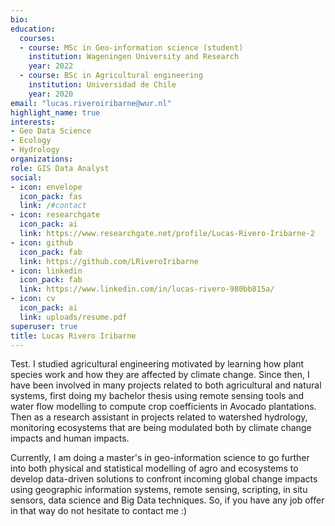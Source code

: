 ```yaml
---
bio:
education:
  courses:
  - course: MSc in Geo-information science (student)
    institution: Wageningen University and Research
    year: 2022
  - course: BSc in Agricultural engineering
    institution: Universidad de Chile
    year: 2020
email: "lucas.riveroiribarne@wur.nl"
highlight_name: true
interests:
- Geo Data Science
- Ecology
- Hydrology
organizations:
role: GIS Data Analyst
social:
- icon: envelope
  icon_pack: fas
  link: /#contact
- icon: researchgate
  icon_pack: ai
  link: https://www.researchgate.net/profile/Lucas-Rivero-Iribarne-2
- icon: github
  icon_pack: fab
  link: https://github.com/LRiveroIribarne
- icon: linkedin
  icon_pack: fab
  link: https://www.linkedin.com/in/lucas-rivero-980bb815a/
- icon: cv
  icon_pack: ai
  link: uploads/resume.pdf
superuser: true
title: Lucas Rivero Iribarne
---
```


Test. I studied agricultural engineering motivated by learning how plant species work and how they are affected by climate change. Since then, I have been involved in many projects related to both agricultural and natural systems, first doing my bachelor thesis using remote sensing tools and water flow modelling to compute crop coefficients in Avocado plantations. Then as a research assistant in projects related to watershed hydrology, monitoring ecosystems that are being modulated both by climate change impacts and human impacts.  

Currently, I am doing a master's in geo-information science to go further into both physical and statistical modelling of agro and ecosystems to develop data-driven solutions to confront incoming global change impacts using geographic information systems, remote sensing, scripting, in situ sensors, data science and Big Data techniques. So, if you have any job offer in that way do not hesitate to contact me :)  


